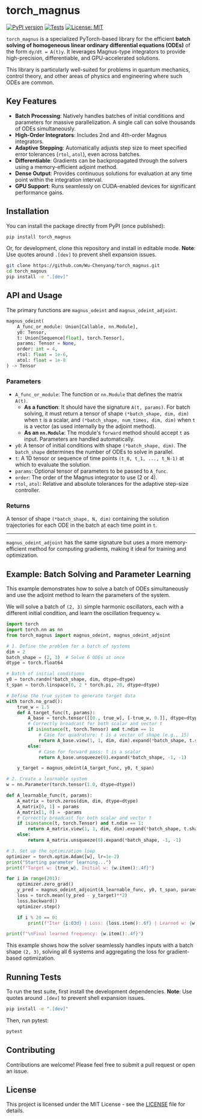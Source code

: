 # torch_magnus

[![PyPI version](https://badge.fury.io/py/torch-magnus.svg)](https://badge.fury.io/py/torch-magnus)
[![Tests](https://github.com/Wu-Chenyang/torch_magnus/actions/workflows/ci.yml/badge.svg)](https://github.com/Wu-Chenyang/torch_magnus/actions/workflows/ci.yml)
[![License: MIT](https://img.shields.io/badge/License-MIT-yellow.svg)](https://opensource.org/licenses/MIT)

`torch_magnus` is a specialized PyTorch-based library for the efficient **batch solving of homogeneous linear ordinary differential equations (ODEs)** of the form `dy/dt = A(t)y`. It leverages Magnus-type integrators to provide high-precision, differentiable, and GPU-accelerated solutions.

This library is particularly well-suited for problems in quantum mechanics, control theory, and other areas of physics and engineering where such ODEs are common.

## Key Features

- **Batch Processing**: Natively handles batches of initial conditions and parameters for massive parallelization. A single call can solve thousands of ODEs simultaneously.
- **High-Order Integrators**: Includes 2nd and 4th-order Magnus integrators.
- **Adaptive Stepping**: Automatically adjusts step size to meet specified error tolerances (`rtol`, `atol`), even across batches.
- **Differentiable**: Gradients can be backpropagated through the solvers using a memory-efficient adjoint method.
- **Dense Output**: Provides continuous solutions for evaluation at any time point within the integration interval.
- **GPU Support**: Runs seamlessly on CUDA-enabled devices for significant performance gains.

## Installation

You can install the package directly from PyPI (once published):

```bash
pip install torch_magnus
```

Or, for development, clone this repository and install in editable mode. **Note**: Use quotes around `.[dev]` to prevent shell expansion issues.

```bash
git clone https://github.com/Wu-Chenyang/torch_magnus.git
cd torch_magnus
pip install -e ".[dev]"
```

## API and Usage

The primary functions are `magnus_odeint` and `magnus_odeint_adjoint`.

```python
magnus_odeint(
    A_func_or_module: Union[Callable, nn.Module], 
    y0: Tensor, 
    t: Union[Sequence[float], torch.Tensor],
    params: Tensor = None,
    order: int = 4, 
    rtol: float = 1e-6, 
    atol: float = 1e-8
) -> Tensor
```

### Parameters

- `A_func_or_module`: The function or `nn.Module` that defines the matrix `A(t)`.
  - **As a function**: It should have the signature `A(t, params)`. For batch solving, it must return a tensor of shape `(*batch_shape, dim, dim)` when `t` is a scalar, and `(*batch_shape, num_times, dim, dim)` when `t` is a vector (as used internally by the adjoint method).
  - **As an `nn.Module`**: The module's `forward` method should accept `t` as input. Parameters are handled automatically.
- `y0`: A tensor of initial conditions with shape `(*batch_shape, dim)`. The `batch_shape` determines the number of ODEs to solve in parallel.
- `t`: A 1D tensor or sequence of time points `(t_0, t_1, ..., t_N-1)` at which to evaluate the solution.
- `params`: Optional tensor of parameters to be passed to `A_func`.
- `order`: The order of the Magnus integrator to use (2 or 4).
- `rtol`, `atol`: Relative and absolute tolerances for the adaptive step-size controller.

### Returns

A tensor of shape `(*batch_shape, N, dim)` containing the solution trajectories for each ODE in the batch at each time point in `t`.

---

`magnus_odeint_adjoint` has the same signature but uses a more memory-efficient method for computing gradients, making it ideal for training and optimization.

## Example: Batch Solving and Parameter Learning

This example demonstrates how to solve a batch of ODEs simultaneously and use the adjoint method to learn the parameters of the system.

We will solve a batch of `(2, 3)` simple harmonic oscillators, each with a different initial condition, and learn the oscillation frequency `w`.

```python
import torch
import torch.nn as nn
from torch_magnus import magnus_odeint, magnus_odeint_adjoint

# 1. Define the problem for a batch of systems
dim = 2
batch_shape = (2, 3)  # Solve 6 ODEs at once
dtype = torch.float64

# Batch of initial conditions
y0 = torch.randn(*batch_shape, dim, dtype=dtype)
t_span = torch.linspace(0, 2 * torch.pi, 20, dtype=dtype)

# Define the true system to generate target data
with torch.no_grad():
    true_w = 1.5
    def A_target_func(t, params):
        A_base = torch.tensor([[0., true_w], [-true_w, 0.]], dtype=dtype)
        # Correctly broadcast for both scalar and vector t
        if isinstance(t, torch.Tensor) and t.ndim == 1:
            # Case for quadrature: t is a vector of shape (e.g., 15)
            return A_base.view(1, 1, dim, dim).expand(*batch_shape, t.shape[0], -1, -1)
        else:
            # Case for forward pass: t is a scalar
            return A_base.unsqueeze(0).expand(*batch_shape, -1, -1)

    y_target = magnus_odeint(A_target_func, y0, t_span)

# 2. Create a learnable system
w = nn.Parameter(torch.tensor(1.0, dtype=dtype))

def A_learnable_func(t, params):
    A_matrix = torch.zeros(dim, dim, dtype=dtype)
    A_matrix[0, 1] = params
    A_matrix[1, 0] = -params
    # Correctly broadcast for both scalar and vector t
    if isinstance(t, torch.Tensor) and t.ndim == 1:
        return A_matrix.view(1, 1, dim, dim).expand(*batch_shape, t.shape[0], -1, -1)
    else:
        return A_matrix.unsqueeze(0).expand(*batch_shape, -1, -1)

# 3. Set up the optimization loop
optimizer = torch.optim.Adam([w], lr=1e-2)
print("Starting parameter learning...")
print(f"Target w: {true_w}, Initial w: {w.item():.4f}")

for i in range(201):
    optimizer.zero_grad()
    y_pred = magnus_odeint_adjoint(A_learnable_func, y0, t_span, params=w)
    loss = torch.mean((y_pred - y_target)**2)
    loss.backward()
    optimizer.step()

    if i % 20 == 0:
        print(f"Iter {i:03d} | Loss: {loss.item():.6f} | Learned w: {w.item():.4f}")

print(f"\nFinal learned frequency: {w.item():.4f}")
```

This example shows how the solver seamlessly handles inputs with a batch shape `(2, 3)`, solving all 6 systems and aggregating the loss for gradient-based optimization.

## Running Tests

To run the test suite, first install the development dependencies. **Note**: Use quotes around `.[dev]` to prevent shell expansion issues.

```bash
pip install -e ".[dev]"
```

Then, run pytest:

```bash
pytest
```

## Contributing

Contributions are welcome! Please feel free to submit a pull request or open an issue.

## License

This project is licensed under the MIT License - see the [LICENSE](LICENSE) file for details.

